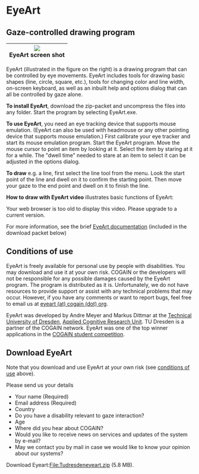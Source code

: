 

# EyeArt

##  Gaze-controlled drawing program

|![][1]<br>EyeArt screen shot<br>|
|---|


EyeArt (illustrated in the figure on the right) is a drawing program that can be controlled by eye movements. EyeArt includes tools for drawing basic shapes (line, circle, square, etc.), tools for changing color and line width, on-screen keyboard, as well as an inbuilt help and options dialog that can all be controlled by gaze alone. 

**To install EyeArt**, download the zip-packet and uncompress the files into any folder. Start the program by selecting EyeArt.exe. 

**To use EyeArt**, you need an eye tracking device that supports mouse emulation. (EyeArt can also be used with headmouse or any other pointing device that supports mouse emulation.) First calibrate your eye tracker and start its mouse emulation program. Start the EyeArt program. Move the mouse cursor to point an item by looking at it. Select the item by staring at it for a while. The "dwell time" needed to stare at an item to select it can be adjusted in the options dialog. 

**To draw** e.g. a line, first select the line tool from the menu. Look the start point of the line and dwell on it to confirm the starting point. Then move your gaze to the end point and dwell on it to finish the line. 

**How to draw with EyeArt video** illustrates basic functions of EyeArt: 

Your web browser is too old to display this video. Please upgrade to a current version.

For more information, see the brief [EyeArt documentation][3] (included in the download packet below) 

##  Conditions of use

EyeArt is freely available for personal use by people with disabilities. You may download and use it at your own risk. COGAIN or the developers will not be responsible for any possible damages caused by the EyeArt program. The program is distributed as it is. Unfortunately, we do not have resources to provide support or assist with any technical problems that may occur. However, if you have any comments or want to report bugs, feel free to email us at [eyeart (at) cogain (dot) org][4]. 

EyeArt was developed by Andre Meyer and Markus Dittmar at the [Technical University of Dresden][5], [Applied Cognitive Research Unit][6]. TU Dresden is a partner of the COGAIN network. EyeArt was one of the top winner applications in the [COGAIN student competition][7]. 

##  Download EyeArt 

Note that you download and use EyeArt at your own risk (see [conditions of use][8] above). 

Please send us your details 

* Your name (Required) 
* Email address (Required) 
* Country 
* Do you have a disability relevant to gaze interaction? 
* Age 
* Where did you hear about COGAIN? 
* Would you like to receive news on services and updates of the system by e-mail? 
* May we contact you by mail in case we would like to know your opinion about our systems? 

Download Eyeart:[File:Tudresdeneyeart.zip][9] (5.8 MB). 

[1]: http://wiki.cogain.org/images/thumb/6/60/Eyeart.jpg/180px-Eyeart.jpg
[2]: http://wiki.cogain.org/skins/common/images/magnify-clip.png
[3]: http://wiki.cogain.org/images/d/da/EyeArt_Documentation.pdf "EyeArt Documentation.pdf"
[4]: mailto:eyeart%40cogain.org
[5]: http://www.tu-dresden.de/
[6]: http://rcswww.urz.tu-dresden.de/~cogsci/
[7]: /index.php?title=Student_Competition&action=edit&redlink=1 "Student Competition (page does not exist)"
[8]: http://wiki.cogain.org#Conditions_of_use
[9]: http://wiki.cogain.org/index.php/File%3ATudresdeneyeart.zip "File:Tudresdeneyeart.zip"

  
<!--stackedit_data:
eyJoaXN0b3J5IjpbLTE4NzA0NjI4MDZdfQ==
-->